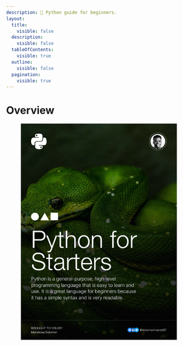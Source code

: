 ```yaml
---
description: 🐍 Python guide for beginners.
layout:
  title:
    visible: false
  description:
    visible: false
  tableOfContents:
    visible: true
  outline:
    visible: false
  pagination:
    visible: true
---
```


# Overview

<figure><img src=".gitbook/assets/Cover.svg" alt=""><figcaption></figcaption></figure>
